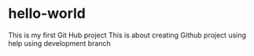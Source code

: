 # hello-world
This is my first Git Hub project
This is about creating Github project using help using development branch
